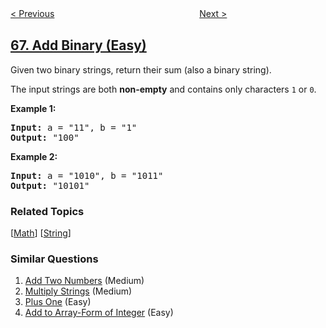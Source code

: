 <!--|This file generated by command(leetcode description); DO NOT EDIT.    |-->
<!--+----------------------------------------------------------------------+-->
<!--|@author    openset <openset.wang@gmail.com>                           |-->
<!--|@link      https://github.com/openset                                 |-->
<!--|@home      https://github.com/openset/leetcode                        |-->
<!--+----------------------------------------------------------------------+-->

[< Previous](../plus-one "Plus One")
　　　　　　　　　　　　　　　　
[Next >](../text-justification "Text Justification")

## [67. Add Binary (Easy)](https://leetcode.com/problems/add-binary "二进制求和")

<p>Given two binary strings, return their sum (also a binary string).</p>

<p>The input strings are both <strong>non-empty</strong> and contains only characters <code>1</code> or&nbsp;<code>0</code>.</p>

<p><strong>Example 1:</strong></p>

<pre>
<strong>Input:</strong> a = &quot;11&quot;, b = &quot;1&quot;
<strong>Output:</strong> &quot;100&quot;</pre>

<p><strong>Example 2:</strong></p>

<pre>
<strong>Input:</strong> a = &quot;1010&quot;, b = &quot;1011&quot;
<strong>Output:</strong> &quot;10101&quot;</pre>

### Related Topics
  [[Math](../../tag/math/README.md)]
  [[String](../../tag/string/README.md)]

### Similar Questions
  1. [Add Two Numbers](../add-two-numbers) (Medium)
  1. [Multiply Strings](../multiply-strings) (Medium)
  1. [Plus One](../plus-one) (Easy)
  1. [Add to Array-Form of Integer](../add-to-array-form-of-integer) (Easy)
